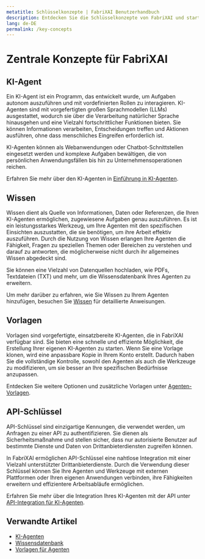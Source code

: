 ```yaml
---
metatitle: Schlüsselkonzepte | FabriXAI Benutzerhandbuch
description: Entdecken Sie die Schlüsselkonzepte von FabriXAI und starten Sie schnell.
lang: de-DE
permalink: /key-concepts
---
```


# Zentrale Konzepte für FabriXAI

## KI-Agent

Ein KI-Agent ist ein Programm, das entwickelt wurde, um Aufgaben autonom auszuführen und mit vordefinierten Rollen zu interagieren. KI-Agenten sind mit vorgefertigten großen Sprachmodellen (LLMs) ausgestattet, wodurch sie über die Verarbeitung natürlicher Sprache hinausgehen und eine Vielzahl fortschrittlicher Funktionen bieten. Sie können Informationen verarbeiten, Entscheidungen treffen und Aktionen ausführen, ohne dass menschliches Eingreifen erforderlich ist.

KI-Agenten können als Webanwendungen oder Chatbot-Schnittstellen eingesetzt werden und komplexe Aufgaben bewältigen, die von persönlichen Anwendungsfällen bis hin zu Unternehmensoperationen reichen.

Erfahren Sie mehr über den KI-Agenten in [Einführung in KI-Agenten](/en-us/ai-agents/).

## Wissen

Wissen dient als Quelle von Informationen, Daten oder Referenzen, die Ihren KI-Agenten ermöglichen, zugewiesene Aufgaben genau auszuführen. Es ist ein leistungsstarkes Werkzeug, um Ihre Agenten mit den spezifischen Einsichten auszustatten, die sie benötigen, um ihre Arbeit effektiv auszuführen. Durch die Nutzung von Wissen erlangen Ihre Agenten die Fähigkeit, Fragen zu speziellen Themen oder Bereichen zu verstehen und darauf zu antworten, die möglicherweise nicht durch ihr allgemeines Wissen abgedeckt sind.

Sie können eine Vielzahl von Datenquellen hochladen, wie PDFs, Textdateien (TXT) und mehr, um die Wissensdatenbank Ihres Agenten zu erweitern.

Um mehr darüber zu erfahren, wie Sie Wissen zu Ihrem Agenten hinzufügen, besuchen Sie [Wissen](/de/knowledge/) für detaillierte Anweisungen.

<!-- ## Power-Ups

Power-Ups sind Werkzeuge, die Ihre KI-Agenten befähigen, eine Vielzahl von Funktionen nahtlos in Ihrer lokalen Umgebung auszuführen, ohne dass Abhängigkeiten von Drittanbietern erforderlich sind. Hier sind einige Beispiele für Power-Ups: Taschenrechner, Dateileser (z.B. txt, md, pdf, doc(x), ppt(x), xls(x), csv, tsv, xml, json), Code-Ausführung, Web-Datenextraktor usw. -->

## Vorlagen

Vorlagen sind vorgefertigte, einsatzbereite KI-Agenten, die in FabriXAI verfügbar sind. Sie bieten eine schnelle und effiziente Möglichkeit, die Erstellung Ihrer eigenen KI-Agenten zu starten. Wenn Sie eine Vorlage klonen, wird eine anpassbare Kopie in Ihrem Konto erstellt. Dadurch haben Sie die vollständige Kontrolle, sowohl den Agenten als auch die Werkzeuge zu modifizieren, um sie besser an Ihre spezifischen Bedürfnisse anzupassen.

Entdecken Sie weitere Optionen und zusätzliche Vorlagen unter [Agenten-Vorlagen](/en-us/agent-templates/).

## API-Schlüssel

API-Schlüssel sind einzigartige Kennungen, die verwendet werden, um Anfragen zu einer API zu authentifizieren. Sie dienen als Sicherheitsmaßnahme und stellen sicher, dass nur autorisierte Benutzer auf bestimmte Dienste und Daten von Drittanbieterdiensten zugreifen können.

In FabriXAI ermöglichen API-Schlüssel eine nahtlose Integration mit einer Vielzahl unterstützter Drittanbieterdienste. Durch die Verwendung dieser Schlüssel können Sie Ihre Agenten und Werkzeuge mit externen Plattformen oder Ihren eigenen Anwendungen verbinden, ihre Fähigkeiten erweitern und effizientere Arbeitsabläufe ermöglichen.

Erfahren Sie mehr über die Integration Ihres KI-Agenten mit der API unter [API-Integration für KI-Agenten](/en-us/integrations-api).

## Verwandte Artikel
- [KI-Agenten](/en-us/ai-agents/)
- [Wissensdatenbank](/en-us/knowledge/)
- [Vorlagen für Agenten](/en-us/agent-templates/)